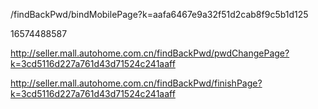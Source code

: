 /findBackPwd/bindMobilePage?k=aafa6467e9a32f51d2cab8f9c5b1d125

16574488587

http://seller.mall.autohome.com.cn/findBackPwd/pwdChangePage?k=3cd5116d227a761d43d71524c241aaff



http://seller.mall.autohome.com.cn/findBackPwd/finishPage?k=3cd5116d227a761d43d71524c241aaff

